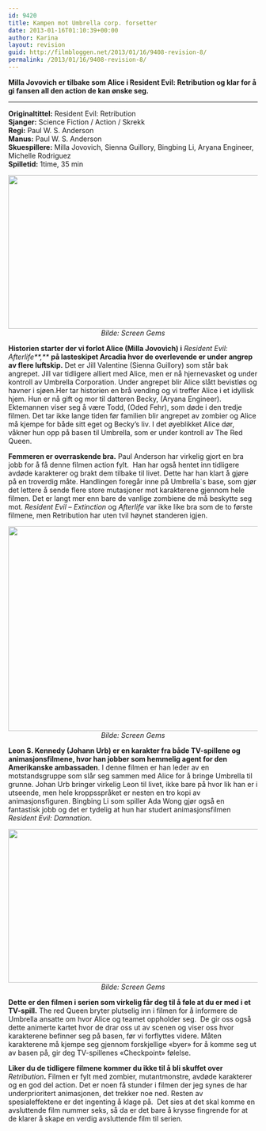 ```yaml
---
id: 9420
title: Kampen mot Umbrella corp. forsetter
date: 2013-01-16T01:10:39+00:00
author: Karina
layout: revision
guid: http://filmbloggen.net/2013/01/16/9408-revision-8/
permalink: /2013/01/16/9408-revision-8/
---
```

**Milla Jovovich er tilbake som Alice i Resident Evil: Retribution og klar for å gi fansen all den action de kan ønske seg.**   <!--more-->

****

**Originaltittel:** Resident Evil: Retribution  
**Sjanger:** Science Fiction / Action / Skrekk  
**Regi:** Paul W. S. Anderson  
**Manus:** Paul W. S. Anderson  
**Skuespillere:** Milla Jovovich, Sienna Guillory, Bingbing Li, Aryana Engineer, Michelle Rodriguez  
**Spilletid:** 1time, 35 min

<p style="text-align: center">
  <a href="http://filmbloggen.net/?attachment_id=9410" rel="attachment wp-att-9410"><img class="aligncenter size-large wp-image-9410" src="http://filmbloggen.net/wp-content/uploads//2013/01/Bilde-02-620x310.jpg" alt="" width="620" height="310" /></a><em>Bilde: Screen Gems</em>
</p>

**Historien starter der vi forlot Alice (Milla Jovovich) i** _Resident Evil: Afterlife**,**_ **på lasteskipet Arcadia hvor de overlevende er under angrep av flere luftskip.** Det er Jill Valentine (Sienna Guillory) som står bak angrepet. Jill var tidligere alliert med Alice, men er nå hjernevasket og under kontroll av Umbrella Corporation. Under angrepet blir Alice slått bevistløs og havner i sjøen.Her tar historien en brå vending og vi treffer Alice i et idyllisk hjem. Hun er nå gift og mor til datteren Becky, (Aryana Engineer). Ektemannen viser seg å være Todd, (Oded Fehr), som døde i den tredje filmen. Det tar ikke lange tiden før familien blir angrepet av zombier og Alice må kjempe for både sitt eget og Becky’s liv. I det øyeblikket Alice dør, våkner hun opp på basen til Umbrella, som er under kontroll av The Red Queen.

**Femmeren er overraskende bra.** Paul Anderson har virkelig gjort en bra jobb for å få denne filmen action fylt.  Han har også hentet inn tidligere avdøde karakterer og brakt dem tilbake til livet. Dette har han klart å gjøre på en troverdig måte. Handlingen foregår inne på Umbrella\`s base, som gjør det lettere å sende flere store mutasjoner mot karakterene gjennom hele filmen. Det er langt mer enn bare de vanlige zombiene de må beskytte seg mot. _Resident Evil – Extinction_ og _Afterlife_ var ikke like bra som de to første filmene, men Retribution har uten tvil høynet standeren igjen.

<p style="text-align: center">
  <a href="http://filmbloggen.net/?attachment_id=9411" rel="attachment wp-att-9411"><img class="aligncenter size-large wp-image-9411" src="http://filmbloggen.net/wp-content/uploads//2013/01/Bilde-03-620x413.jpg" alt="" width="620" height="413" /></a><em>Bilde: Screen Gems</em>
</p>

**Leon S. Kennedy (Johann Urb) er en karakter fra både TV-spillene og animasjonsfilmene, hvor han jobber som hemmelig agent for den Amerikanske ambassaden**. I denne filmen er han leder av en motstandsgruppe som slår seg sammen med Alice for å bringe Umbrella til grunne. Johan Urb bringer virkelig Leon til livet, ikke bare på hvor lik han er i utseende, men hele kroppsspråket er nesten en tro kopi av animasjonsfiguren. Bingbing Li som spiller Ada Wong gjør også en fantastisk jobb og det er tydelig at hun har studert animasjonsfilmen _Resident Evil: Damnation_.

<p style="text-align: center">
  <a href="http://filmbloggen.net/?attachment_id=9412" rel="attachment wp-att-9412"><img class="aligncenter size-large wp-image-9412" src="http://filmbloggen.net/wp-content/uploads//2013/01/Bilde-04-620x310.jpg" alt="" width="620" height="310" /></a><em>Bilde: Screen Gems</em>
</p>

**Dette er den filmen i serien som virkelig får deg til å føle at du er med i et TV-spill.** The red Queen bryter plutselig inn i filmen for å informere de Umbrella ansatte om hvor Alice og teamet oppholder seg.  De gir oss også dette animerte kartet hvor de drar oss ut av scenen og viser oss hvor karakterene befinner seg på basen, før vi forflyttes videre. Måten karakterene må kjempe seg gjennom forskjellige «byer» for å komme seg ut av basen på, gir deg TV-spillenes «Checkpoint» følelse.

**Liker du de tidligere filmene kommer du ikke til å bli skuffet over** _Retribution_**.** Filmen er fylt med zombier, mutantmonstre, avdøde karakterer og en god del action. Det er noen få stunder i filmen der jeg synes de har underprioritert animasjonen, det trekker noe ned. Resten av spesialeffektene er det ingenting å klage på.  Det sies at det skal komme en avsluttende film nummer seks, så da er det bare å krysse fingrende for at de klarer å skape en verdig avsluttende film til serien.

<p style="text-align: center">
  <div class="video-shortcode">
  </div>
</p>